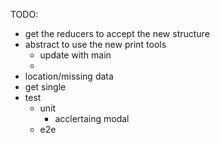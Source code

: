 TODO:

- get the reducers to accept the new structure
- abstract to use the new print tools
  - update with main
  -
- location/missing data
- get single
- test
  - unit
    - acclertaing modal
  - e2e
